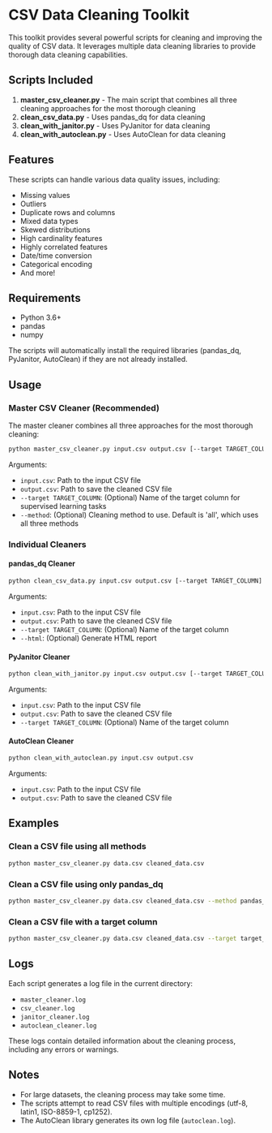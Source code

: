 # CSV Data Cleaning Toolkit

This toolkit provides several powerful scripts for cleaning and improving the quality of CSV data. It leverages multiple data cleaning libraries to provide thorough data cleaning capabilities.

## Scripts Included

1. **master_csv_cleaner.py** - The main script that combines all three cleaning approaches for the most thorough cleaning
2. **clean_csv_data.py** - Uses pandas_dq for data cleaning
3. **clean_with_janitor.py** - Uses PyJanitor for data cleaning
4. **clean_with_autoclean.py** - Uses AutoClean for data cleaning

## Features

These scripts can handle various data quality issues, including:

- Missing values
- Outliers
- Duplicate rows and columns
- Mixed data types
- Skewed distributions
- High cardinality features
- Highly correlated features
- Date/time conversion
- Categorical encoding
- And more!

## Requirements

- Python 3.6+
- pandas
- numpy

The scripts will automatically install the required libraries (pandas_dq, PyJanitor, AutoClean) if they are not already installed.

## Usage

### Master CSV Cleaner (Recommended)

The master cleaner combines all three approaches for the most thorough cleaning:

```bash
python master_csv_cleaner.py input.csv output.csv [--target TARGET_COLUMN] [--method {all,pandas_dq,pyjanitor,autoclean}]
```

Arguments:
- `input.csv`: Path to the input CSV file
- `output.csv`: Path to save the cleaned CSV file
- `--target TARGET_COLUMN`: (Optional) Name of the target column for supervised learning tasks
- `--method`: (Optional) Cleaning method to use. Default is 'all', which uses all three methods

### Individual Cleaners

#### pandas_dq Cleaner

```bash
python clean_csv_data.py input.csv output.csv [--target TARGET_COLUMN] [--html]
```

Arguments:
- `input.csv`: Path to the input CSV file
- `output.csv`: Path to save the cleaned CSV file
- `--target TARGET_COLUMN`: (Optional) Name of the target column
- `--html`: (Optional) Generate HTML report

#### PyJanitor Cleaner

```bash
python clean_with_janitor.py input.csv output.csv [--target TARGET_COLUMN]
```

Arguments:
- `input.csv`: Path to the input CSV file
- `output.csv`: Path to save the cleaned CSV file
- `--target TARGET_COLUMN`: (Optional) Name of the target column

#### AutoClean Cleaner

```bash
python clean_with_autoclean.py input.csv output.csv
```

Arguments:
- `input.csv`: Path to the input CSV file
- `output.csv`: Path to save the cleaned CSV file

## Examples

### Clean a CSV file using all methods

```bash
python master_csv_cleaner.py data.csv cleaned_data.csv
```

### Clean a CSV file using only pandas_dq

```bash
python master_csv_cleaner.py data.csv cleaned_data.csv --method pandas_dq
```

### Clean a CSV file with a target column

```bash
python master_csv_cleaner.py data.csv cleaned_data.csv --target target_column_name
```

## Logs

Each script generates a log file in the current directory:
- `master_cleaner.log`
- `csv_cleaner.log`
- `janitor_cleaner.log`
- `autoclean_cleaner.log`

These logs contain detailed information about the cleaning process, including any errors or warnings.

## Notes

- For large datasets, the cleaning process may take some time.
- The scripts attempt to read CSV files with multiple encodings (utf-8, latin1, ISO-8859-1, cp1252).
- The AutoClean library generates its own log file (`autoclean.log`).
